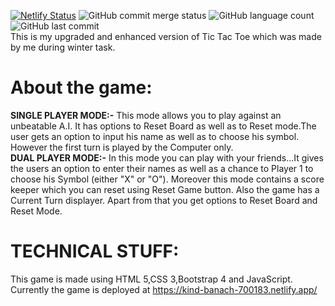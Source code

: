 [![Netlify Status](https://api.netlify.com/api/v1/badges/ad6a36fa-a375-4613-bfc9-f425aa5108df/deploy-status)](https://app.netlify.com/sites/kind-banach-700183/deploys)
![GitHub commit merge status](https://img.shields.io/github/commit-status/kkvanonymous/Tic-Tac-Toe-2.0/master/085d787b9c203192c648bed88ebb2e86974caa55) 
![GitHub language count](https://img.shields.io/github/languages/count/kkvanonymous/Tic-Tac-Toe-2.0)  ![GitHub last commit](https://img.shields.io/github/last-commit/kkvanonymous/Tic-Tac-Toe-2.0)<br>
This is my upgraded and enhanced version of Tic Tac Toe which was made by me during winter task.<br>
# About the game:
<b>SINGLE PLAYER MODE:-</b>
This mode allows you to play against an unbeatable A.I. It has options to Reset Board as well as to Reset mode.The user gets an option to input his name as well as to choose his symbol. However the first turn is played by the Computer only.<br>
<b>DUAL PLAYER MODE:-</b>
In this mode you can play with your friends...It gives the users an option to enter their names as well as a chance to Player 1 to choose his Symbol (either "X" or "O"). Moreover this mode contains a score keeper which you can reset using Reset Game button. Also the game has a Current Turn displayer. Apart from that you get options to Reset Board and Reset Mode.
# TECHNICAL STUFF:
This game is made using HTML 5,CSS 3,Bootstrap 4 and JavaScript.<br>
Currently the game is deployed at https://kind-banach-700183.netlify.app/
